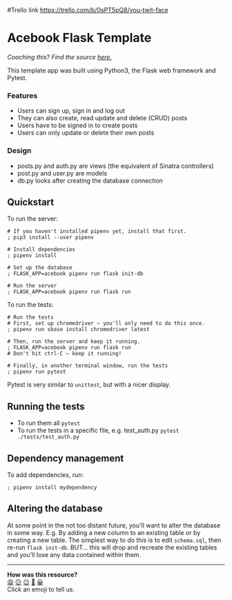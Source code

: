#Trello link
https://trello.com/b/0sPT5pQ8/you-twit-face

# Acebook Flask Template

_Coaching this? Find the source
[here.](https://github.com/makersacademy/slug/blob/main/materials/universe/acebook/seeds/python/README.ed.md)_

This template app was built using Python3, the Flask web framework and Pytest.

### Features
- Users can sign up, sign in and log out
- They can also create, read update and delete (CRUD) posts
- Users have to be signed in to create posts
- Users can only update or delete their own posts

### Design
- posts.py and auth.py are views (the equivalent of Sinatra controllers)
- post.py and user.py are models
- db.py looks after creating the database connection

## Quickstart

To run the server:

```shell
# If you haven't installed pipenv yet, install that first.
; pip3 install --user pipenv

# Install dependencies
; pipenv install

# Set up the database
; FLASK_APP=acebook pipenv run flask init-db

# Run the server
; FLASK_APP=acebook pipenv run flask run
```

To run the tests:

```shell
# Run the tests
# First, set up chromedriver — you'll only need to do this once.
; pipenv run sbase install chromedriver latest

# Then, run the server and keep it running.
; FLASK_APP=acebook pipenv run flask run
# Don't hit ctrl-C — keep it running!

# Finally, in another terminal window, run the tests
; pipenv run pytest
```

Pytest is very similar to `unittest`, but with a nicer display.

## Running the tests
- To run them all `pytest`
- To run the tests in a specific file, e.g. test_auth.py `pytest
  ./tests/test_auth.py`

## Dependency management

To add dependencies, run:

```shell
; pipenv install mydependency
```

## Altering the database

At some point in the not too distant future, you'll want to alter the database
in some way. E.g. By adding a new column to an existing table or by creating a
new table. The simplest way to do this is to edit `schema.sql`, then re-run
`flask init-db`. BUT... this will drop and recreate the existing tables and
you'll lose any data contained within them.


<!-- BEGIN GENERATED SECTION DO NOT EDIT -->

---

**How was this resource?**  
[😫](https://airtable.com/shrUJ3t7KLMqVRFKR?prefill_Repository=makersacademy/acebook-flask-template&prefill_File=README.md&prefill_Sentiment=😫) [😕](https://airtable.com/shrUJ3t7KLMqVRFKR?prefill_Repository=makersacademy/acebook-flask-template&prefill_File=README.md&prefill_Sentiment=😕) [😐](https://airtable.com/shrUJ3t7KLMqVRFKR?prefill_Repository=makersacademy/acebook-flask-template&prefill_File=README.md&prefill_Sentiment=😐) [🙂](https://airtable.com/shrUJ3t7KLMqVRFKR?prefill_Repository=makersacademy/acebook-flask-template&prefill_File=README.md&prefill_Sentiment=🙂) [😀](https://airtable.com/shrUJ3t7KLMqVRFKR?prefill_Repository=makersacademy/acebook-flask-template&prefill_File=README.md&prefill_Sentiment=😀)  
Click an emoji to tell us.

<!-- END GENERATED SECTION DO NOT EDIT -->
